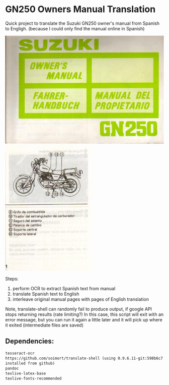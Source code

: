 # GN250 Owners Manual Translation
Quick project to translate the Suzuki GN250 owner's manual from Spanish to Engligh.
(because I could only find the manual online in Spanish)

![GN 250 000.jpg](GN_250_000.jpg)![GN 250 003.jpg](GN_250_003.jpg)

Steps:
 1) perform OCR to extract Spanish text from manual
 2) translate Spanish text to English
 3) interleave original manual pages with pages of English translation

Note, translate-shell can randomly fail to produce output, if google API stops returning results (rate limiting?)
In this case, this script will exit with an error message, but you can run it again a little later and it will
pick up where it exited (intermediate files are saved)

## Dependencies:
```text
tesseract-ocr
https://github.com/soimort/translate-shell (using 0.9.6.11-git:598b6c7 installed from github)
pandoc
texlive-latex-base
texlive-fonts-recommended
```